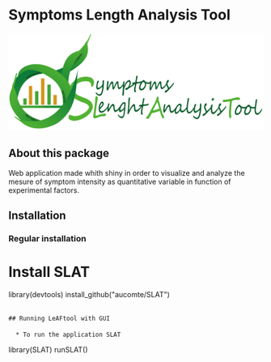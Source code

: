 
# Symptoms Length Analysis Tool

![LeAFtool Logo](/inst/app/www/SLATtransparent.png)


## About this package

Web application made whith shiny in order to visualize and analyze the mesure of symptom intensity as quantitative variable in function of experimental factors.


## Installation
### Regular installation


# Install SLAT
library(devtools)
install_github("aucomte/SLAT")

```

## Running LeAFtool with GUI

  * To run the application SLAT
```
library(SLAT)
runSLAT()
```
